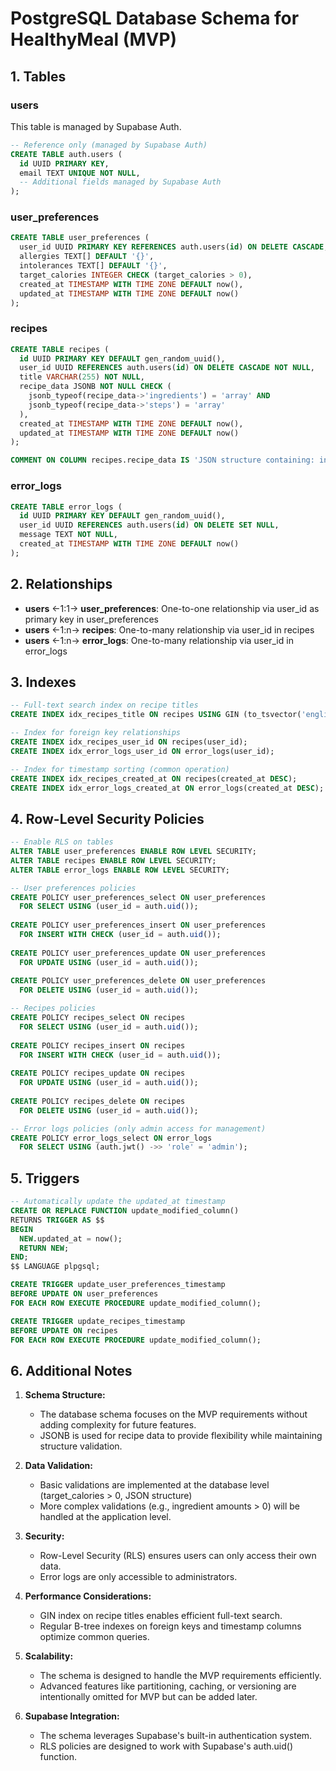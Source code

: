 # PostgreSQL Database Schema for HealthyMeal (MVP)

## 1. Tables

### users
This table is managed by Supabase Auth.
```sql
-- Reference only (managed by Supabase Auth)
CREATE TABLE auth.users (
  id UUID PRIMARY KEY,
  email TEXT UNIQUE NOT NULL,
  -- Additional fields managed by Supabase Auth
);
```

### user_preferences
```sql
CREATE TABLE user_preferences (
  user_id UUID PRIMARY KEY REFERENCES auth.users(id) ON DELETE CASCADE,
  allergies TEXT[] DEFAULT '{}',
  intolerances TEXT[] DEFAULT '{}',
  target_calories INTEGER CHECK (target_calories > 0),
  created_at TIMESTAMP WITH TIME ZONE DEFAULT now(),
  updated_at TIMESTAMP WITH TIME ZONE DEFAULT now()
);
```

### recipes
```sql
CREATE TABLE recipes (
  id UUID PRIMARY KEY DEFAULT gen_random_uuid(),
  user_id UUID REFERENCES auth.users(id) ON DELETE CASCADE NOT NULL,
  title VARCHAR(255) NOT NULL,
  recipe_data JSONB NOT NULL CHECK (
    jsonb_typeof(recipe_data->'ingredients') = 'array' AND
    jsonb_typeof(recipe_data->'steps') = 'array'
  ),
  created_at TIMESTAMP WITH TIME ZONE DEFAULT now(),
  updated_at TIMESTAMP WITH TIME ZONE DEFAULT now()
);

COMMENT ON COLUMN recipes.recipe_data IS 'JSON structure containing: ingredients array [{name, amount, unit}], steps array [{description}], notes string, calories number (optional)';
```

### error_logs
```sql
CREATE TABLE error_logs (
  id UUID PRIMARY KEY DEFAULT gen_random_uuid(),
  user_id UUID REFERENCES auth.users(id) ON DELETE SET NULL,
  message TEXT NOT NULL,
  created_at TIMESTAMP WITH TIME ZONE DEFAULT now()
);
```

## 2. Relationships

- **users** ←1:1→ **user_preferences**: One-to-one relationship via user_id as primary key in user_preferences
- **users** ←1:n→ **recipes**: One-to-many relationship via user_id in recipes
- **users** ←1:n→ **error_logs**: One-to-many relationship via user_id in error_logs

## 3. Indexes

```sql
-- Full-text search index on recipe titles
CREATE INDEX idx_recipes_title ON recipes USING GIN (to_tsvector('english', title));

-- Index for foreign key relationships
CREATE INDEX idx_recipes_user_id ON recipes(user_id);
CREATE INDEX idx_error_logs_user_id ON error_logs(user_id);

-- Index for timestamp sorting (common operation)
CREATE INDEX idx_recipes_created_at ON recipes(created_at DESC);
CREATE INDEX idx_error_logs_created_at ON error_logs(created_at DESC);
```

## 4. Row-Level Security Policies

```sql
-- Enable RLS on tables
ALTER TABLE user_preferences ENABLE ROW LEVEL SECURITY;
ALTER TABLE recipes ENABLE ROW LEVEL SECURITY;
ALTER TABLE error_logs ENABLE ROW LEVEL SECURITY;

-- User preferences policies
CREATE POLICY user_preferences_select ON user_preferences
  FOR SELECT USING (user_id = auth.uid());
  
CREATE POLICY user_preferences_insert ON user_preferences
  FOR INSERT WITH CHECK (user_id = auth.uid());
  
CREATE POLICY user_preferences_update ON user_preferences
  FOR UPDATE USING (user_id = auth.uid());
  
CREATE POLICY user_preferences_delete ON user_preferences
  FOR DELETE USING (user_id = auth.uid());

-- Recipes policies
CREATE POLICY recipes_select ON recipes
  FOR SELECT USING (user_id = auth.uid());
  
CREATE POLICY recipes_insert ON recipes
  FOR INSERT WITH CHECK (user_id = auth.uid());
  
CREATE POLICY recipes_update ON recipes
  FOR UPDATE USING (user_id = auth.uid());
  
CREATE POLICY recipes_delete ON recipes
  FOR DELETE USING (user_id = auth.uid());

-- Error logs policies (only admin access for management)
CREATE POLICY error_logs_select ON error_logs
  FOR SELECT USING (auth.jwt() ->> 'role' = 'admin');
```

## 5. Triggers

```sql
-- Automatically update the updated_at timestamp
CREATE OR REPLACE FUNCTION update_modified_column()
RETURNS TRIGGER AS $$
BEGIN
  NEW.updated_at = now();
  RETURN NEW;
END;
$$ LANGUAGE plpgsql;

CREATE TRIGGER update_user_preferences_timestamp
BEFORE UPDATE ON user_preferences
FOR EACH ROW EXECUTE PROCEDURE update_modified_column();

CREATE TRIGGER update_recipes_timestamp
BEFORE UPDATE ON recipes
FOR EACH ROW EXECUTE PROCEDURE update_modified_column();
```

## 6. Additional Notes

1. **Schema Structure:**
   - The database schema focuses on the MVP requirements without adding complexity for future features.
   - JSONB is used for recipe data to provide flexibility while maintaining structure validation.

2. **Data Validation:**
   - Basic validations are implemented at the database level (target_calories > 0, JSON structure)
   - More complex validations (e.g., ingredient amounts > 0) will be handled at the application level.

3. **Security:**
   - Row-Level Security (RLS) ensures users can only access their own data.
   - Error logs are only accessible to administrators.

4. **Performance Considerations:**
   - GIN index on recipe titles enables efficient full-text search.
   - Regular B-tree indexes on foreign keys and timestamp columns optimize common queries.

5. **Scalability:**
   - The schema is designed to handle the MVP requirements efficiently.
   - Advanced features like partitioning, caching, or versioning are intentionally omitted for MVP but can be added later.

6. **Supabase Integration:**
   - The schema leverages Supabase's built-in authentication system.
   - RLS policies are designed to work with Supabase's auth.uid() function. 
